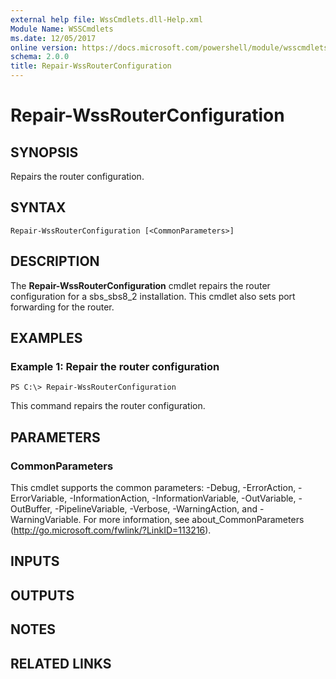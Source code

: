 ```yaml
---
external help file: WssCmdlets.dll-Help.xml
Module Name: WSSCmdlets
ms.date: 12/05/2017
online version: https://docs.microsoft.com/powershell/module/wsscmdlets/repair-wssrouterconfiguration?view=windowsserver2012r2-ps&wt.mc_id=ps-gethelp
schema: 2.0.0
title: Repair-WssRouterConfiguration
---
```


# Repair-WssRouterConfiguration

## SYNOPSIS
Repairs the router configuration.

## SYNTAX

```
Repair-WssRouterConfiguration [<CommonParameters>]
```

## DESCRIPTION
The **Repair-WssRouterConfiguration** cmdlet repairs the router configuration for a sbs_sbs8_2 installation.
This cmdlet also sets port forwarding for the router.

## EXAMPLES

### Example 1: Repair the router configuration
```
PS C:\> Repair-WssRouterConfiguration
```

This command repairs the router configuration.

## PARAMETERS

### CommonParameters
This cmdlet supports the common parameters: -Debug, -ErrorAction, -ErrorVariable, -InformationAction, -InformationVariable, -OutVariable, -OutBuffer, -PipelineVariable, -Verbose, -WarningAction, and -WarningVariable. For more information, see about_CommonParameters (http://go.microsoft.com/fwlink/?LinkID=113216).

## INPUTS

## OUTPUTS

## NOTES

## RELATED LINKS

